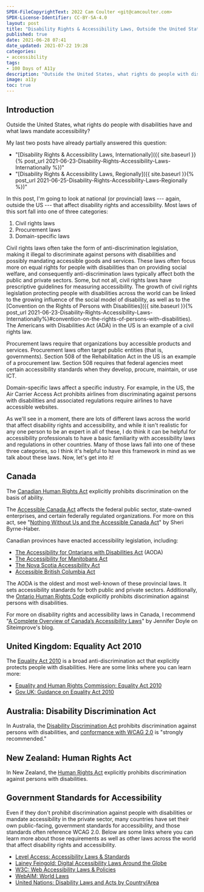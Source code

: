 ```yaml
---
SPDX-FileCopyrightText: 2022 Cam Coulter <git@camcoulter.com>
SPDX-License-Identifier: CC-BY-SA-4.0
layout: post
title: "Disability Rights & Accessibility Laws, Outside the United States"
published: true
date: 2021-06-28 07:41
date_updated: 2021-07-22 19:28
categories:
- accessibility
tags:
- 100 Days of A11y
description: "Outside the United States, what rights do people with disabilities have and what laws mandate accessibility?"
image: a11y
toc: true
---
```


## Introduction

Outside the United States, what rights do people with disabilities have and what laws mandate accessibility?

My last two posts have already partially answered this question:

* "[Disability Rights & Accessibility Laws, Internationally]({{ site.baseurl }}{% post_url 2021-06-23-Disability-Rights-Accessibility-Laws-Internationally %})"
* "[Disability Rights & Accessibility Laws, Regionally]({{ site.baseurl }}{% post_url 2021-06-25-Disability-Rights-Accessibility-Laws-Regionally %})"

In this post, I'm going to look at national (or provincial) laws --- again, outside the US --- that affect disability rights and accessibility. Most laws of this sort fall into one of three categories:

1. Civil rights laws
2. Procurement laws
3. Domain-specific laws

Civil rights laws often take the form of anti-discrimination legislation, making it illegal to discriminate against persons with disabilities and possibly mandating accessible goods and services. These laws often focus more on equal rights for people with disabilities than on providing social welfare, and consequently anti-discrimination laws typically affect both the public and private sectors. Some, but not all, civil rights laws have prescriptive guidelines for measuring accessibility. The growth of civil rights legislation protecting people with disabilities across the world can be linked to the growing influence of the social model of disability, as well as to the [Convention on the Rights of Persons with Disabilities]({{ site.baseurl }}{% post_url 2021-06-23-Disability-Rights-Accessibility-Laws-Internationally%}#convention-on-the-rights-of-persons-with-disabilities). The Americans with Disabilities Act (ADA) in the US is an example of a civil rights law.

Procurement laws require that organizations buy accessible products and services. Procurement laws often target public entities (that is, governments). Section 508 of the Rehabilitation Act in the US is an example of a procurement law. Section 508 requires that federal agencies meet certain accessibility standards when they develop, procure, maintain, or use ICT.

Domain-specific laws affect a specific industry. For example, in the US, the Air Carrier Access Act prohibits airlines from discriminating against persons with disabilities and associated regulations require airlines to have accessible websites.

As we'll see in a moment, there are lots of different laws across the world that affect disability rights and accessibility, and while it isn't realistic for any one person to be an expert in all of these, I do think it can be helpful for accessibility professionals to have a basic familiarity with accessibility laws and regulations in other countries. Many of those laws fall into one of these three categories, so I think it's helpful to have this framework in mind as we talk about these laws. Now, let's get into it!

## Canada

The [Canadian Human Rights Act](https://laws-lois.justice.gc.ca/eng/acts/h-6/page-1.html) explicitly prohibits discrimination on the basis of ability.

The [Accessible Canada Act](https://laws.justice.gc.ca/eng/acts/A-0.6/page-1.html) affects the federal public sector, state-owned enterprises, and certain federally regulated organizations. For more on this act, see "[Nothing Without Us and the Accessible Canada Act](https://sheribyrnehaber.medium.com/nothing-without-us-and-the-accessible-canada-act-e8d4fba60c9e)" by Sheri Byrne-Haber.

Canadian provinces have enacted accessibility legislation, including:

* [The Accessibility for Ontarians with Disabilities Act](https://siteimprove.com/en-ca/accessibility/accessibility-for-ontarians-with-disabilities-act-website-compliance/) (AODA)
* [The Accessibility for Manitobans Act](https://siteimprove.com/en-ca/accessibility/accessibility-for-manitobans-act/)
* [The Nova Scotia Accessibility Act](https://siteimprove.com/en-ca/accessibility/nova-scotia-accessibility-act/)
* [Accessible British Columbia Act](https://www.bclaws.gov.bc.ca/civix/document/id/bills/billscurrent/2nd42nd:gov06-1)

The AODA is the oldest and most well-known of these provincial laws. It sets accessibility standards for both public and private sectors. Additionally, the [Ontario Human Rights Code](http://www.ohrc.on.ca/en/ontario-human-rights-code) explicitly prohibits discrimination against persons with disabilities.

For more on disability rights and accessibility laws in Canada, I recommend "[A Complete Overview of Canada’s Accessibility Laws](https://siteimprove.com/en-ca/blog/a-complete-overview-of-canada-s-accessibility-laws/)" by Jennifer Doyle on Siteimprove's blog.

## United Kingdom: Equality Act 2010

The [Equality Act 2010](https://www.legislation.gov.uk/ukpga/2010/15/contents) is a broad anti-discrimination act that explicitly protects people with disabilities. Here are some links where you can learn more:

* [Equality and Human Rights Commission: Equality Act 2010](https://www.equalityhumanrights.com/en/equality-act/equality-act-2010)
* [Gov.UK: Guidance on Equality Act 2010](https://www.gov.uk/guidance/equality-act-2010-guidance)

## Australia: Disability Discrimination Act

In Australia, the [Disability Discrimination Act](https://humanrights.gov.au/our-work/disability-rights/brief-guide-disability-discrimination-act) prohibits discrimination against persons with disabilities, and [conformance with WCAG 2.0](https://humanrights.gov.au/our-work/disability-rights/world-wide-web-access-disability-discrimination-act-advisory-notes-ver) is "strongly recommended."

## New Zealand: Human Rights Act

In New Zealand, the [Human Rights Act](https://www.legislation.govt.nz/act/public/1993/0082/latest/DLM304212.html) explicitly prohibits discrimination against persons with disabilities.

## Government Standards for Accessibility

Even if they don't prohibit discrimination against people with disabilities or mandate accessibility in the private sector, many countries have set their own public-facing, government standards for accessibility, and those standards often reference WCAG 2.0. Below are some links where you can learn more about those requirements as well as other laws across the world that affect disability rights and accessibility.

* [Level Access: Accessibility Laws & Standards](https://www.levelaccess.com/accessibility-regulations/)
* [Lainey Feingold: Digital Accessibility Laws Around the Globe](https://www.lflegal.com/2013/05/gaad-legal/)
* [W3C: Web Accessibility Laws & Policies](https://www.w3.org/WAI/policies/)
* [WebAIM: World Laws](https://webaim.org/articles/laws/world/)
* [United Nations: Disability Laws and Acts by Country/Area](https://www.un.org/development/desa/disabilities/disability-laws-and-acts-by-country-area.html)

